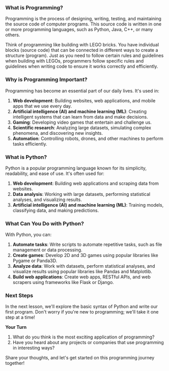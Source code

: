 ### What is Programming?

Programming is the process of designing, writing, testing, and maintaining the source code of computer programs. This source code is written in one or more programming languages, such as Python, Java, C++, or many others.

Think of programming like building with LEGO bricks. You have individual blocks (source code) that can be connected in different ways to create a structure (program). Just as you need to follow certain rules and guidelines when building with LEGOs, programmers follow specific rules and guidelines when writing code to ensure it works correctly and efficiently.

### Why is Programming Important?

Programming has become an essential part of our daily lives. It's used in:

1. **Web development**: Building websites, web applications, and mobile apps that we use every day.
2. **Artificial intelligence (AI) and machine learning (ML)**: Creating intelligent systems that can learn from data and make decisions.
3. **Gaming**: Developing video games that entertain and challenge us.
4. **Scientific research**: Analyzing large datasets, simulating complex phenomena, and discovering new insights.
5. **Automation**: Controlling robots, drones, and other machines to perform tasks efficiently.

### What is Python?

Python is a popular programming language known for its simplicity, readability, and ease of use. It's often used for:

1. **Web development**: Building web applications and scraping data from websites.
2. **Data analysis**: Working with large datasets, performing statistical analyses, and visualizing results.
3. **Artificial intelligence (AI) and machine learning (ML)**: Training models, classifying data, and making predictions.

### What Can You Do with Python?

With Python, you can:

1. **Automate tasks**: Write scripts to automate repetitive tasks, such as file management or data processing.
2. **Create games**: Develop 2D and 3D games using popular libraries like Pygame or Panda3D.
3. **Analyze data**: Work with datasets, perform statistical analyses, and visualize results using popular libraries like Pandas and Matplotlib.
4. **Build web applications**: Create web apps, RESTful APIs, and web scrapers using frameworks like Flask or Django.

### Next Steps

In the next lesson, we'll explore the basic syntax of Python and write our first program. Don't worry if you're new to programming; we'll take it one step at a time!

**Your Turn**

1. What do you think is the most exciting application of programming?
2. Have you heard about any projects or companies that use programming in interesting ways?

Share your thoughts, and let's get started on this programming journey together!
